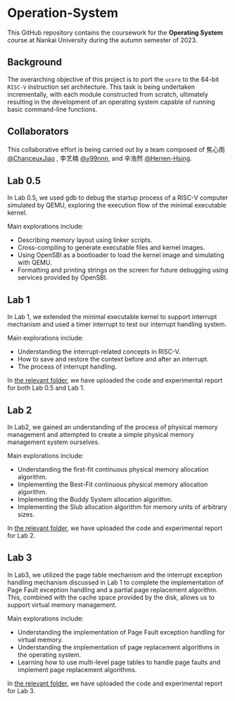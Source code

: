 # Operation-System
This GitHub repository contains the coursework for the **Operating System** course at Nankai University during the autumn semester of 2023. 

## Background
The overarching objective of this project is to port the `ucore`  to the 64-bit `RISC-V` instruction set architecture. This task is being undertaken incrementally, with each module constructed from scratch, ultimately resulting in the development of an operating system capable of running basic command-line functions. 
## Collaborators
This collaborative effort is being carried out by a team composed of 焦心雨 [@ChanceuxJiao](https://github.com/ChanceuxJiao) , 李艺楠 [@y99nnn](https://github.com/y99nnn), and 辛浩然 [@Herren-Hsing](https://github.com/Herren-Hsing).

## Lab 0.5

In Lab 0.5, we used gdb to debug the startup process of a RISC-V computer simulated by QEMU, exploring the execution flow of the minimal executable kernel.

Main explorations include: 

- Describing memory layout using linker scripts.
- Cross-compiling to generate executable files and kernel images.
- Using OpenSBI as a bootloader to load the kernel image and simulating with QEMU. 
- Formatting and printing strings on the screen for future debugging using services provided by OpenSBI.

## Lab 1

In Lab 1, we extended the minimal executable kernel to support interrupt mechanism and used a timer interrupt to test our interrupt handling system.

Main explorations include: 

- Understanding the interrupt-related concepts in RISC-V. 
- How to save and restore the context before and after an interrupt. 
- The process of interrupt handling.

In [the relevant folder](https://github.com/Herren-Hsing/Operation-System/tree/main/Lab0.5%26Lab1), we have uploaded the code and experimental report for both Lab 0.5 and Lab 1.

## Lab 2

In Lab2, we gained an understanding of the process of physical memory management and attempted to create a simple physical memory management system ourselves. 

Main explorations include: 

- Understanding the first-fit continuous physical memory allocation algorithm.
- Implementing the Best-Fit continuous physical memory allocation algorithm.
- Implementing the Buddy System allocation algorithm.
- Implementing the Slub allocation algorithm for memory units of arbitrary sizes.

In [the relevant folder](https://github.com/Herren-Hsing/Operation-System/tree/main/Lab2), we have uploaded the code and experimental report for Lab 2.

## Lab 3

In Lab3, we utilized the page table mechanism and the interrupt exception handling mechanism discussed in Lab 1 to complete the implementation of Page Fault exception handling and a partial page replacement algorithm. This, combined with the cache space provided by the disk, allows us to support virtual memory management.

Main explorations include: 

- Understanding the implementation of Page Fault exception handling for virtual memory.
- Understanding the implementation of page replacement algorithms in the operating system.
- Learning how to use multi-level page tables to handle page faults and implement page replacement algorithms.

In [the relevant folder](https://github.com/Herren-Hsing/Operation-System/tree/main/Lab3), we have uploaded the code and experimental report for Lab 3.

